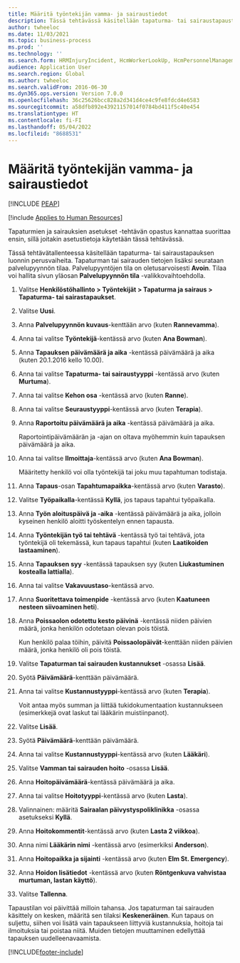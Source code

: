 ```yaml
---
title: Määritä työntekijän vamma- ja sairaustiedot
description: Tässä tehtävässä käsitellään tapaturma- tai sairaustapausta.
author: twheeloc
ms.date: 11/03/2021
ms.topic: business-process
ms.prod: ''
ms.technology: ''
ms.search.form: HRMInjuryIncident, HcmWorkerLookUp, HcmPersonnelManagementWorkspace
audience: Application User
ms.search.region: Global
ms.author: twheeloc
ms.search.validFrom: 2016-06-30
ms.dyn365.ops.version: Version 7.0.0
ms.openlocfilehash: 36c25626bcc828a2d341d4ce4c9fe8fdcd4e6583
ms.sourcegitcommit: a58dfb892e43921157014f0784bd411f5c40e454
ms.translationtype: HT
ms.contentlocale: fi-FI
ms.lasthandoff: 05/04/2022
ms.locfileid: "8688531"
---
```

# <a name="maintain-employee-injury-and-illness-information"></a>Määritä työntekijän vamma- ja sairaustiedot


[!INCLUDE [PEAP](../includes/peap-1.md)]

[!include [Applies to Human Resources](../includes/applies-to-hr.md)]



Tapaturmien ja sairauksien asetukset -tehtävän opastus kannattaa suorittaa ensin, sillä joitakin asetustietoja käytetään tässä tehtävässä. 



Tässä tehtävätallenteessa käsitellään tapaturma- tai sairaustapauksen luonnin perusvaiheita. Tapaturman tai sairauden tietojen lisäksi seurataan palvelupyynnön tilaa. Palvelupyyntöjen tila on oletusarvoisesti **Avoin**. Tilaa voi hallita sivun yläosan **Palvelupyynnön tila** -valikkovaihtoehdolla.

1. Valitse **Henkilöstöhallinto \> Työntekijät \> Tapaturma ja sairaus \> Tapaturma- tai sairastapaukset**.
2. Valitse **Uusi**.
3. Anna **Palvelupyynnön kuvaus**-kenttään arvo (kuten **Rannevamma**).
4. Anna tai valitse **Työntekijä**-kentässä arvo (kuten **Ana Bowman**).
5. Anna **Tapauksen päivämäärä ja aika** -kentässä päivämäärä ja aika (kuten 20.1.2016 kello 10.00).
6. Anna tai valitse **Tapaturma- tai sairaustyyppi** -kentässä arvo (kuten **Murtuma**).
7. Anna tai valitse **Kehon osa** -kentässä arvo (kuten **Ranne**).
8. Anna tai valitse **Seuraustyyppi**-kentässä arvo (kuten **Terapia**).
9. Anna **Raportoitu päivämäärä ja aika** -kentässä päivämäärä ja aika.

    Raportointipäivämäärän ja -ajan on oltava myöhemmin kuin tapauksen päivämäärä ja aika.

10. Anna tai valitse **Ilmoittaja**-kentässä arvo (kuten **Ana Bowman**).

    Määritetty henkilö voi olla työntekijä tai joku muu tapahtuman todistaja.

11. Anna **Tapaus**-osan **Tapahtumapaikka**-kentässä arvo (kuten **Varasto**).
12. Valitse **Työpaikalla**-kentässä **Kyllä**, jos tapaus tapahtui työpaikalla.
13. Anna **Työn aloituspäivä ja -aika** -kentässä päivämäärä ja aika, jolloin kyseinen henkilö aloitti työskentelyn ennen tapausta.
14. Anna **Työntekijän työ tai tehtävä** -kentässä työ tai tehtävä, jota työntekijä oli tekemässä, kun tapaus tapahtui (kuten **Laatikoiden lastaaminen**). 
15. Anna **Tapauksen syy** -kentässä tapauksen syy (kuten **Liukastuminen kostealla lattialla**).
16. Anna tai valitse **Vakavuustaso**-kentässä arvo.
17. Anna **Suoritettava toimenpide** -kentässä arvo (kuten **Kaatuneen nesteen siivoaminen heti**).
18. Anna **Poissaolon odotettu kesto päivinä** -kentässä niiden päivien määrä, jonka henkilön odotetaan olevan pois töistä.

    Kun henkilö palaa töihin, päivitä **Poissaolopäivät**-kenttään niiden päivien määrä, jonka henkilö oli pois töistä.

19. Valitse **Tapaturman tai sairauden kustannukset** -osassa **Lisää**.
20. Syötä **Päivämäärä**-kenttään päivämäärä.
21. Anna tai valitse **Kustannustyyppi**-kentässä arvo (kuten **Terapia**).

    Voit antaa myös summan ja liittää tukidokumentaation kustannukseen (esimerkkejä ovat laskut tai lääkärin muistiinpanot).

22. Valitse **Lisää**.
23. Syötä **Päivämäärä**-kenttään päivämäärä.
24. Anna tai valitse **Kustannustyyppi**-kentässä arvo (kuten **Lääkäri**).
25. Valitse **Vamman tai sairauden hoito** -osassa **Lisää**.
26. Anna **Hoitopäivämäärä**-kentässä päivämäärä ja aika.
27. Anna tai valitse **Hoitotyyppi**-kentässä arvo (kuten **Lasta**).
28. Valinnainen: määritä **Sairaalan päivystyspoliklinikka** -osassa asetukseksi **Kyllä**.
29. Anna **Hoitokommentit**-kentässä arvo (kuten **Lasta 2 viikkoa**).
30. Anna nimi **Lääkärin nimi** -kentässä arvo (esimerkiksi **Anderson**).
31. Anna **Hoitopaikka ja sijainti** -kentässä arvo (kuten **Elm St. Emergency**).
32. Anna **Hoidon lisätiedot** -kentässä arvo (kuten **Röntgenkuva vahvistaa murtuman, lastan käyttö**).
33. Valitse **Tallenna**.

Tapaustilan voi päivittää milloin tahansa. Jos tapaturman tai sairauden käsittely on kesken, määritä sen tilaksi **Keskeneräinen**. Kun tapaus on suljettu, siihen voi lisätä vain tapaukseen liittyviä kustannuksia, hoitoja tai ilmoituksia tai poistaa niitä. Muiden tietojen muuttaminen edellyttää tapauksen uudelleenavaamista.

[!INCLUDE[footer-include](../includes/footer-banner.md)]
